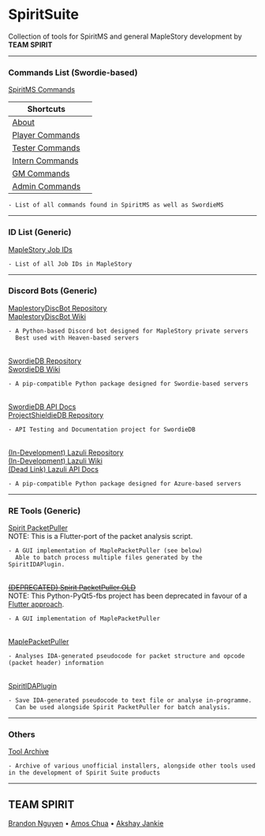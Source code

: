 # SpiritSuite
Collection of tools for SpiritMS and general MapleStory development by **TEAM SPIRIT**

---
### Commands List (Swordie-based)

[SpiritMS Commands](https://github.com/KOOKIIEStudios/SpiritSuite/blob/main/SPIRITCOMMANDS.md)

Shortcuts |  |
---|---
[About](https://github.com/KOOKIIEStudios/SpiritSuite/blob/main/SPIRITCOMMANDS.md#about)| 
[Player Commands](https://github.com/KOOKIIEStudios/SpiritSuite/blob/main/SPIRITCOMMANDS.md#player-level-commands)| 
[Tester Commands](https://github.com/KOOKIIEStudios/SpiritSuite/blob/main/SPIRITCOMMANDS.md#tester-level-commands)| 
[Intern Commands](https://github.com/KOOKIIEStudios/SpiritSuite/blob/main/SPIRITCOMMANDS.md#intern-level-commands)| 
[GM Commands](https://github.com/KOOKIIEStudios/SpiritSuite/blob/main/SPIRITCOMMANDS.md#gamemaster-level-commands)| 
[Admin Commands](https://github.com/KOOKIIEStudios/SpiritSuite/blob/main/SPIRITCOMMANDS.md#admin-level-commands)| 

    - List of all commands found in SpiritMS as well as SwordieMS
    
---
### ID List (Generic)
[MapleStory Job IDs](https://github.com/TEAM-SPIRIT-Productions/MapleStoryJobIDs)
    
    - List of all Job IDs in MapleStory
---
### Discord Bots (Generic)
[MaplestoryDiscBot Repository](https://github.com/Descended/MaplestoryDiscBot)  
[MaplestoryDiscBot Wiki](https://github.com/Descended/MaplestoryDiscBot/wiki)  

    - A Python-based Discord bot designed for MapleStory private servers
      Best used with Heaven-based servers


\
[SwordieDB Repository](https://github.com/Bratah123/SwordieDB)  
[SwordieDB Wiki](https://github.com/Bratah123/SwordieDB/wiki)  

    - A pip-compatible Python package designed for Swordie-based servers


\
[SwordieDB API Docs](https://kookiiestudios.github.io/ProjectShieldieDB)  
[ProjectShieldieDB Repository](https://github.com/KOOKIIEStudios/ProjectShieldieDB)  

    - API Testing and Documentation project for SwordieDB

\
[(In-Development) Lazuli Repository](https://github.com/TEAM-SPIRIT-Productions/Lazuli)  
[(In-Development) Lazuli Wiki](https://github.com/TEAM-SPIRIT-Productions/Lazuli/wiki)  
[(Dead Link) Lazuli API Docs]()  

    - A pip-compatible Python package designed for Azure-based servers  
  
  
---
### RE Tools (Generic)
[Spirit PacketPuller](https://github.com/KOOKIIEStudios/Spirit-PacketPuller) \
NOTE: This is a Flutter-port of the packet analysis script. 

    - A GUI implementation of MaplePacketPuller (see below)
      Able to batch process multiple files generated by the SpiritIDAPlugin.


\
<del>[(DEPRECATED) Spirit PacketPuller OLD](https://github.com/KOOKIIEStudios/Spirit-PacketPuller-OLD)</del> \
NOTE: This Python-PyQt5-fbs project has been deprecated in favour of a [Flutter approach](https://github.com/KOOKIIEStudios/Spirit-PacketPuller).

    - A GUI implementation of MaplePacketPuller


\
[MaplePacketPuller](https://github.com/KOOKIIEStudios/MaplePacketPuller)

    - Analyses IDA-generated pseudocode for packet structure and opcode (packet header) information


\
[SpiritIDAPlugin](https://github.com/Bratah123/SpiritIDAPlugin)

    - Save IDA-generated pseudocode to text file or analyse in-programme.
      Can be used alongside Spirit PacketPuller for batch analysis.
    
---
### Others
[Tool Archive](https://github.com/KOOKIIEStudios/ToolArchive)

    - Archive of various unofficial installers, alongside other tools used in the development of Spirit Suite products

---
## TEAM SPIRIT
[Brandon Nguyen](https://github.com/Bratah123) • [Amos Chua](https://github.com/KOOKIIEStudios) • [Akshay Jankie](https://github.com/Descended)
